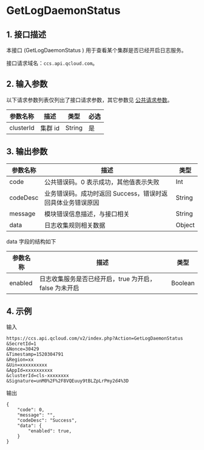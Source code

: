 # GetLogDaemonStatus
## 1. 接口描述
本接口 (GetLogDaemonStatus ) 用于查看某个集群是否已经开启日志服务。

接口请求域名：`ccs.api.qcloud.com`。

## 2. 输入参数
以下请求参数列表仅列出了接口请求参数，其它参数见 [公共请求参数](/doc/api/457/9463)。

| 参数名称 | 描述 | 类型 |必选  |  
|---------|---------|---------|---------|
|clusterId| 集群 id | String| 是| 

## 3. 输出参数

| 参数名称 | 描述 |类型 | 
|---------|---------|---------|
| code |公共错误码。0 表示成功，其他值表示失败| Int | 
| codeDesc | 业务错误码。成功时返回 Success，错误时返回具体业务错误原因|String |
| message | 模块错误信息描述，与接口相关|String | 
| data | 日志收集规则相关数据 |Object | 

data 字段的结构如下

| 参数名称 | 描述 |类型 | 
|---------|---------|---------|
| enabled | 日志收集服务是否已经开启，true 为开启，false 为未开启 | Boolean |

## 4. 示例
输入
```
https://ccs.api.qcloud.com/v2/index.php?Action=GetLogDaemonStatus
&SecretId=1
&Nonce=30429
&Timestamp=1520304791
&Region=xx
&Uin=xxxxxxxxxx
&AppId=xxxxxxxxxx
&clusterId=cls-xxxxxxxx
&Signature=unM0%2F%2F8VQEuuy9tBLZpLrPmy2d4%3D
```
输出
```
{
    "code": 0,
    "message": "",
    "codeDesc": "Success",
    "data": {
        "enabled": true,
    }
}
```
